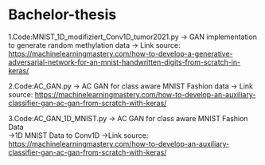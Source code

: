 # Bachelor-thesis

1.Code:MNIST_1D_modifiziert_Conv1D_tumor2021.py
-> GAN implementation to generate random methylation data
-> Link source: https://machinelearningmastery.com/how-to-develop-a-generative-adversarial-network-for-an-mnist-handwritten-digits-from-scratch-in-keras/

2.Code:AC_GAN.py
-> AC GAN for class aware  MNIST Fashion data
-> Link source: https://machinelearningmastery.com/how-to-develop-an-auxiliary-classifier-gan-ac-gan-from-scratch-with-keras/

3.Code:AC_GAN_1D_MNIST.py
-> AC GAN for class aware MNIST Fashion Data   
->1D MNIST Data to Conv1D
->Link source: https://machinelearningmastery.com/how-to-develop-an-auxiliary-classifier-gan-ac-gan-from-scratch-with-keras/



